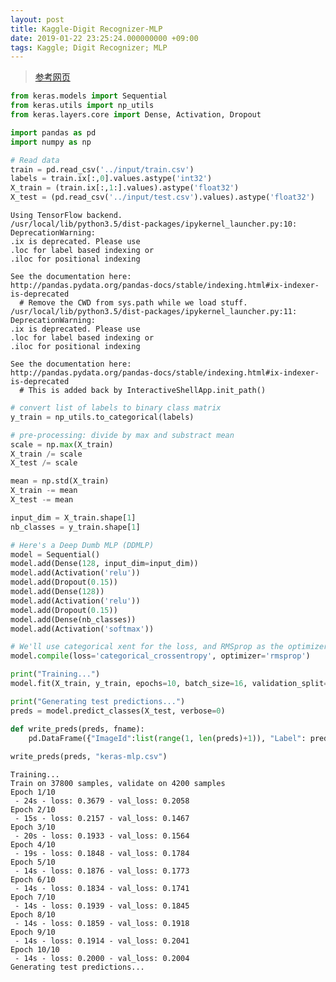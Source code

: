 ```yaml
---
layout: post
title: Kaggle-Digit Recognizer-MLP
date: 2019-01-22 23:25:24.000000000 +09:00
tags: Kaggle; Digit Recognizer; MLP
---
```

> [参考网页](https://www.kaggle.com/fchollet/simple-deep-mlp-with-keras/code)

```python
from keras.models import Sequential
from keras.utils import np_utils
from keras.layers.core import Dense, Activation, Dropout

import pandas as pd
import numpy as np

# Read data
train = pd.read_csv('../input/train.csv')
labels = train.ix[:,0].values.astype('int32')
X_train = (train.ix[:,1:].values).astype('float32')
X_test = (pd.read_csv('../input/test.csv').values).astype('float32')
```

    Using TensorFlow backend.
    /usr/local/lib/python3.5/dist-packages/ipykernel_launcher.py:10: DeprecationWarning: 
    .ix is deprecated. Please use
    .loc for label based indexing or
    .iloc for positional indexing
    
    See the documentation here:
    http://pandas.pydata.org/pandas-docs/stable/indexing.html#ix-indexer-is-deprecated
      # Remove the CWD from sys.path while we load stuff.
    /usr/local/lib/python3.5/dist-packages/ipykernel_launcher.py:11: DeprecationWarning: 
    .ix is deprecated. Please use
    .loc for label based indexing or
    .iloc for positional indexing
    
    See the documentation here:
    http://pandas.pydata.org/pandas-docs/stable/indexing.html#ix-indexer-is-deprecated
      # This is added back by InteractiveShellApp.init_path()



```python
# convert list of labels to binary class matrix
y_train = np_utils.to_categorical(labels)
```


```python
# pre-processing: divide by max and substract mean
scale = np.max(X_train)
X_train /= scale
X_test /= scale

mean = np.std(X_train)
X_train -= mean
X_test -= mean

input_dim = X_train.shape[1]
nb_classes = y_train.shape[1]
```


```python
# Here's a Deep Dumb MLP (DDMLP)
model = Sequential()
model.add(Dense(128, input_dim=input_dim))
model.add(Activation('relu'))
model.add(Dropout(0.15))
model.add(Dense(128))
model.add(Activation('relu'))
model.add(Dropout(0.15))
model.add(Dense(nb_classes))
model.add(Activation('softmax'))
```


```python
# We'll use categorical xent for the loss, and RMSprop as the optimizer
model.compile(loss='categorical_crossentropy', optimizer='rmsprop')

print("Training...")
model.fit(X_train, y_train, epochs=10, batch_size=16, validation_split=0.1, verbose=2)

print("Generating test predictions...")
preds = model.predict_classes(X_test, verbose=0)

def write_preds(preds, fname):
    pd.DataFrame({"ImageId":list(range(1, len(preds)+1)), "Label": preds}).to_csv(fname, index=False, header=True)
    
write_preds(preds, "keras-mlp.csv")
```

    Training...
    Train on 37800 samples, validate on 4200 samples
    Epoch 1/10
     - 24s - loss: 0.3679 - val_loss: 0.2058
    Epoch 2/10
     - 15s - loss: 0.2157 - val_loss: 0.1467
    Epoch 3/10
     - 20s - loss: 0.1933 - val_loss: 0.1564
    Epoch 4/10
     - 19s - loss: 0.1848 - val_loss: 0.1784
    Epoch 5/10
     - 14s - loss: 0.1876 - val_loss: 0.1773
    Epoch 6/10
     - 14s - loss: 0.1834 - val_loss: 0.1741
    Epoch 7/10
     - 14s - loss: 0.1939 - val_loss: 0.1845
    Epoch 8/10
     - 14s - loss: 0.1859 - val_loss: 0.1918
    Epoch 9/10
     - 14s - loss: 0.1914 - val_loss: 0.2041
    Epoch 10/10
     - 14s - loss: 0.2000 - val_loss: 0.2004
    Generating test predictions...

